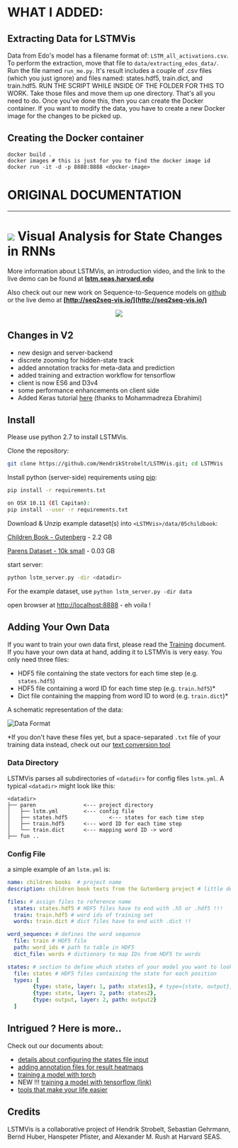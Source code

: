 # WHAT I ADDED:


## Extracting Data for LSTMVis
Data from Edo's model has a filename format of: ```LSTM_all_activations.csv```. To perform the extraction, move that file to ```data/extracting_edos_data/```. Run the file named ```run_me.py```. It's result includes a couple of .csv files (which you just ignore) and files named: states.hdf5, train.dict, and train.hdf5. RUN THE SCRIPT WHILE INSIDE OF THE FOLDER FOR THIS TO WORK. Take those files and move them up one directory. That's all you need to do. Once you've done this, then you can create the Docker container. If you want to modify the data, you have to create a new Docker image for the changes to be picked up. 

## Creating the Docker container

```
docker build .
docker images # this is just for you to find the docker image id
docker run -it -d -p 8888:8888 <docker-image>
```

# ORIGINAL DOCUMENTATION
-----------------------------------------------------------------------------------------
# ![](docs/img/logo_sm.png) Visual Analysis for State Changes in RNNs

More information about LSTMVis, an introduction video, and the link to the live demo can be found at **[lstm.seas.harvard.edu](http://lstm.seas.harvard.edu)**

Also check out our new work on Sequence-to-Sequence models on [github](https://github.com/hendrikstrobelt/seq2seq-vis) or the live demo at **[http://seq2seq-vis.io/](http://seq2seq-vis.io/)**

<div style='text-align:center'>
<img src="docs/img/teaser_V2.png" />
</div>

## Changes in V2
- new design and server-backend
- discrete zooming for hidden-state track
- added annotation tracks for meta-data and prediction
- added training and extraction workflow for tensorflow
- client is now ES6 and D3v4
- some performance enhancements on client side
- Added Keras tutorial [here](docs/keras.md) (thanks to Mohammadreza Ebrahimi)



## Install

Please use python 2.7 to install LSTMVis.

Clone the repository:

```bash
git clone https://github.com/HendrikStrobelt/LSTMVis.git; cd LSTMVis
```

Install python (server-side) requirements using [pip](https://pip.pypa.io/en/stable/installing/):

```bash
pip install -r requirements.txt

on OSX 10.11 (El Capitan):
pip install --user -r requirements.txt
```

<!--Install [bower](https://bower.io/) (client side) requirements:

```bash
cd client; bower install; cd ..
```-->

Download & Unzip example dataset(s) into `<LSTMVis>/data/05childbook`:

[Children Book - Gutenberg](https://drive.google.com/file/d/0B542UFSlrvMjMHcxWHluNzh3clU/view?usp=sharing) - 2.2 GB

[Parens Dataset - 10k small](https://drive.google.com/file/d/0B3yX0IkfCkLvWUowazhOZHFuSms/view?usp=sharing) - 0.03 GB

start server:

```bash
python lstm_server.py -dir <datadir>
```

For the example dataset, use `python lstm_server.py -dir data`

open browser at [http://localhost:8888](http://localhost:8888/client/index.html) - eh voila !


## Adding Your Own Data

If you want to train your own data first, please read the [Training](docs/chapter/train.md) document. If you have your own data at hand, adding it to LSTMVis is very easy. You only need three files:

* HDF5 file containing the state vectors for each time step (e.g. `states.hdf5`)
* HDF5 file containing a word ID for each time step (e.g. `train.hdf5`)*
* Dict file containing the mapping from word ID to word (e.g. `train.dict`)*

A schematic representation of the data:

![Data Format](docs/img/docu_data.png)


*If you don't have these files yet, but a space-separated `.txt` file of your training data instead, check out our [text conversion tool](docs/chapter/tools.md#convert-.txt-to-.h5-and-.dict)


### Data Directory
LSTMVis parses all subdirectories of `<datadir>` for config files `lstm.yml`.
A typical `<datadir>` might look like this:

```
<datadir>
├── paren  		        <--- project directory
│   ├── lstm.yml 		<--- config file
│   ├── states.hdf5 	        <--- states for each time step
│   ├── train.hdf5 		<--- word ID for each time step
│   └── train.dict 		<--- mapping word ID -> word
├── fun .. 
```


### Config File

a simple example of an `lstm.yml` is:

```yaml
name: children books  # project name
description: children book texts from the Gutenberg project # little description

files: # assign files to reference name
  states: states.hdf5 # HDF5 files have to end with .h5 or .hdf5 !!!
  train: train.hdf5 # word ids of training set
  words: train.dict # dict files have to end with .dict !!

word_sequence: # defines the word sequence
  file: train # HDF5 file
  path: word_ids # path to table in HDF5
  dict_file: words # dictionary to map IDs from HDF5 to words

states: # section to define which states of your model you want to look at
  file: states # HDF5 files containing the state for each position
  types: [
        {type: state, layer: 1, path: states1}, # type={state, output}, layer=[1..x], path = HDF5 path
        {type: state, layer: 2, path: states2},
        {type: output, layer: 2, path: output2}
  ]

```

## Intrigued ? Here is more.. 

Check out our documents about:

* [details about configuring the states file input](docs/chapter/config_states.md)
* [adding annotation files for result heatmaps](docs/chapter/meta.md)
* [training a model with torch](docs/chapter/train.md)
* NEW !!! [training a model with tensorflow (link)](https://github.com/sebastianGehrmann/tensorflow-statereader)
* [tools that make your life easier](docs/chapter/tools.md)






## Credits

LSTMVis is a collaborative project of Hendrik Strobelt, Sebastian Gehrmann, Bernd Huber, Hanspeter Pfister, and Alexander M. Rush at Harvard SEAS.
